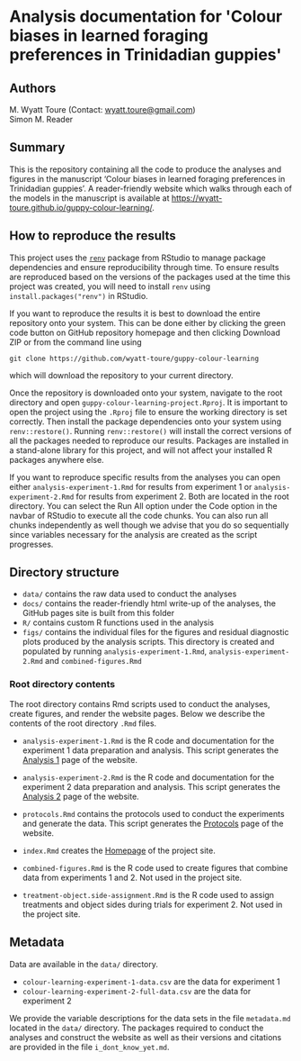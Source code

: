 # Analysis documentation for 'Colour biases in learned foraging preferences in Trinidadian guppies'

## Authors

M. Wyatt Toure (Contact: wyatt.toure@gmail.com)\
Simon M. Reader

## Summary

This is the repository containing all the code to produce the analyses and
figures in the manuscript ‘Colour biases in learned foraging preferences in
Trinidadian guppies’. A reader-friendly website which walks through each of the
models in the manuscript is available at
<https://wyatt-toure.github.io/guppy-colour-learning/>. 

## How to reproduce the results

This project uses the
[`renv`](https://rstudio.github.io/renv/articles/renv.html) package from RStudio
to manage package dependencies and ensure reproducibility through time. To
ensure results are reproduced based on the versions of the packages used at the
time this project was created, you will need to install `renv` using
`install.packages("renv")` in RStudio.

If you want to reproduce the results it is best to download the entire
repository onto your system. This can be done either by clicking the green code
button on GitHub repository homepage and then clicking Download ZIP or from the
command line using

`git clone https://github.com/wyatt-toure/guppy-colour-learning`

which will download the repository to your current directory.

Once the repository is downloaded onto your system, navigate to the root
directory and open `guppy-colour-learning-project.Rproj`. It is important to
open the project using the `.Rproj` file to ensure the working directory is set
correctly. Then install the package dependencies onto your system using
`renv::restore()`. Running `renv::restore()` will install the correct versions
of all the packages needed to reproduce our results. Packages are installed in a
stand-alone library for this project, and will not affect your installed R
packages anywhere else.

If you want to reproduce specific results from the analyses you can open either
`analysis-experiment-1.Rmd` for results from experiment 1 or
`analysis-experiment-2.Rmd` for results from experiment 2. Both are located in
the root directory. You can select the Run All option under the Code option in
the navbar of RStudio to execute all the code chunks. You can also run all
chunks independently as well though we advise that you do so sequentially since
variables necessary for the analysis are created as the script progresses.

## Directory structure

  - `data/` contains the raw data used to conduct the analyses
  - `docs/` contains the reader-friendly html write-up of the analyses, the
    GitHub pages site is built from this folder
  - `R/` contains custom R functions used in the analysis
  - `figs/` contains the individual files for the figures and residual
    diagnostic plots produced by the analysis scripts. This directory is created
    and populated by running `analysis-experiment-1.Rmd`,
    `analysis-experiment-2.Rmd` and `combined-figures.Rmd`

### Root directory contents

The root directory contains Rmd scripts used to conduct the analyses, create
figures, and render the website pages. Below we describe the contents of the
root directory `.Rmd` files.

  - `analysis-experiment-1.Rmd` is the R code and documentation for the
    experiment 1 data preparation and analysis. This script generates the
    [Analysis 1](https://wyatt-toure.github.io/guppy-colour-learning/analysis-experiment-1.html)
    page of the website.

  - `analysis-experiment-2.Rmd` is the R code and documentation for the
    experiment 2 data preparation and analysis. This script generates the
    [Analysis 2](https://wyatt-toure.github.io/guppy-colour-learning/analysis-experiment-2.html)
    page of the website.

  - `protocols.Rmd` contains the protocols used to conduct the experiments and
    generate the data. This script generates the
    [Protocols](https://wyatt-toure.github.io/guppy-colour-learning/protocols.html)
    page of the website.

  - `index.Rmd` creates the
    [Homepage](https://wyatt-toure.github.io/guppy-colour-learning/index.html)
    of the project site.

  - `combined-figures.Rmd` is the R code used to create figures that combine
    data from experiments 1 and 2. Not used in the project site.

  - `treatment-object.side-assignment.Rmd` is the R code used to assign
    treatments and object sides during trials for experiment 2. Not used in the
    project site.

## Metadata

Data are available in the `data/` directory. 

- `colour-learning-experiment-1-data.csv` are the data for experiment 1
- `colour-learning-experiment-2-full-data.csv` are the data for experiment 2

We provide the variable descriptions for the data sets in the file `metadata.md`
located in the `data/` directory. The packages required to conduct the analyses
and construct the website as well as their versions and citations are provided
in the file `i_dont_know_yet.md`.